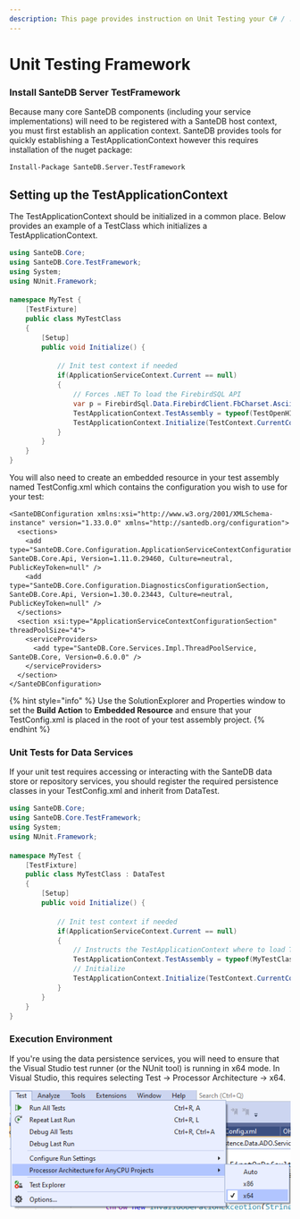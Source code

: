 ```yaml
---
description: This page provides instruction on Unit Testing your C# / .NET SanteDB Plugins
---
```


# Unit Testing Framework

### Install SanteDB Server TestFramework

Because many core SanteDB components (including your service implementations) will need to be registered with a SanteDB host context, you must first establish an application context. SanteDB provides tools for quickly establishing a TestApplicationContext however this requires installation of the nuget package:

```
Install-Package SanteDB.Server.TestFramework
```

## Setting up the TestApplicationContext

The TestApplicationContext should be initialized in a common place. Below provides an example of a TestClass which initializes a TestApplicationContext.

```csharp
using SanteDB.Core;
using SanteDB.Core.TestFramework;
using System;
using NUnit.Framework;

namespace MyTest {
    [TestFixture]
    public class MyTestClass
    {
        [Setup]
        public void Initialize() {
            
            // Init test context if needed
            if(ApplicationServiceContext.Current == null)
            {
                // Forces .NET To load the FirebirdSQL API
                var p = FirebirdSql.Data.FirebirdClient.FbCharset.Ascii;
                TestApplicationContext.TestAssembly = typeof(TestOpenHIEPixPdq).Assembly;
                TestApplicationContext.Initialize(TestContext.CurrentContext.TestDirectory);
            }
        }
    }
}
```

You will also need to create an embedded resource in your test assembly named TestConfig.xml which contains the configuration you wish to use for your test:

```markup
<SanteDBConfiguration xmlns:xsi="http://www.w3.org/2001/XMLSchema-instance" version="1.33.0.0" xmlns="http://santedb.org/configuration">
  <sections>
    <add type="SanteDB.Core.Configuration.ApplicationServiceContextConfigurationSection, SanteDB.Core.Api, Version=1.11.0.29460, Culture=neutral, PublicKeyToken=null" />
    <add type="SanteDB.Core.Configuration.DiagnosticsConfigurationSection, SanteDB.Core.Api, Version=1.30.0.23443, Culture=neutral, PublicKeyToken=null" />
  </sections>
  <section xsi:type="ApplicationServiceContextConfigurationSection" threadPoolSize="4">
    <serviceProviders>
      <add type="SanteDB.Core.Services.Impl.ThreadPoolService, SanteDB.Core, Version=0.6.0.0" />
    </serviceProviders>
  </section>
</SanteDBConfiguration>
```

{% hint style="info" %}
Use the SolutionExplorer and Properties window to set the **Build Action** to **Embedded Resource** and ensure that your TestConfig.xml is placed in the root of your test assembly project.
{% endhint %}

### Unit Tests for Data Services

If your unit test requires accessing or interacting with the SanteDB data store or repository services, you should register the required persistence classes in your TestConfig.xml and inherit from DataTest.

```csharp
using SanteDB.Core;
using SanteDB.Core.TestFramework;
using System;
using NUnit.Framework;

namespace MyTest {
    [TestFixture]
    public class MyTestClass : DataTest
    {
        [Setup]
        public void Initialize() {
            
            // Init test context if needed
            if(ApplicationServiceContext.Current == null)
            {
                // Instructs the TestApplicationContext where to load TestConfig.xml
                TestApplicationContext.TestAssembly = typeof(MyTestClass).Assembly;
                // Initialize
                TestApplicationContext.Initialize(TestContext.CurrentContext.TestDirectory);
            }
        }
    }
}
```

### Execution Environment

If you're using the data persistence services, you will need to ensure that the Visual Studio test runner (or the NUnit tool) is running in x64 mode. In Visual Studio, this requires selecting Test -> Processor Architecture -> x64.

![](<../../../../.gitbook/assets/image (199).png>)
